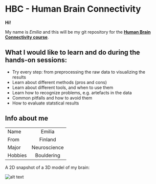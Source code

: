 # HBC - Human Brain Connectivity 

**Hi!**


My name is *Emilia* and this will be my git repository for the **[Human Brain Connectivity course](https://mycourses.aalto.fi/course/view.php?id=19534)**. 

## What I would like to learn and do during the hands-on sessions: 

* Try every step: from preprocessing the raw data to visualizing the results 
* Learn about different methods (pros and cons)
* Learn about different tools, and when to use them
* Learn how to recognize problems, e.g. artefacts in the data 
* Common pitfalls and how to avoid them
* How to evaluate statstical results 

## Info about me 

|         |            |
| ------------- |:-------------:|
| Name      | Emilia   |
| From      | Finland   |
| Major      | Neuroscience      |
| Hobbies    | Bouldering     |


A 2D snapshot of a 3D model of my brain:


![alt text](https://github.com/emiliabroman/HBC/blob/master/3Dbrain.png?raw=true)


